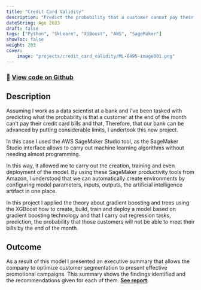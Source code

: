 ```yaml
---
title: "Credit Card Validity"
description: "Predict the probability that a customer cannot pay their credit card."
dateString: Ago 2023
draft: false
tags: ["Python", "SkLearn", "XGBoost", "AWS", "SageMaker"]
showToc: false
weight: 203
cover:
    image: "projects/credit_card_validity/ML-8495-image001.png"
--- 
```

### 🔗 [View code on Github](https://github.com/dasanmiguelv/clustering)

## Description
Assuming I work as a data scientist at a bank and I’ve been tasked with predicting what the probability is that a customer at the end of the month can’t pay their credit card bills and that, Therefore, that our bank can be advanced by putting considerable limits, I undertook this new project.

In this case I used the AWS SageMaker Studio tool, as the SageMaker Studio interface allows to carry out machine learning algorithms without needing almost programming.

In this way, it allowed me to carry out the creation, training and even deployment of the model. By using these SageMaker productivity tools from Amazon, I understood that we can automatically create environments by configuring model parameters, inputs, outputs, the artificial intelligence artifact in one place. 

In this project I applied the theory about gradient boosting and trees using the XGBoost how to create, build, train and deploy a model based on gradient boosting technology and that I carry out regression tasks, prediction, the probability that those customers will not be able to meet their bills by the end of the month.

## Outcome

As a result of this model I presented an executive summary that allows the company to optimize customer segmentation to present effective promotional campaigns.
This summary shows the findings identified and the recommendations given for each of them. **[See report](https://github.com/dasanmiguelv/clustering/tree/main/Report).**